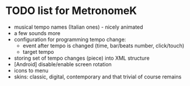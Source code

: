 # TODO list for MetronomeK

 - musical tempo names (Italian ones) - nicely animated
 - a few sounds more
 - configuration for programming tempo change:
   - event after tempo is changed (time, bar/beats number, click/touch)
   - target tempo
 - storing set of tempo changes (piece) into XML structure
 - [Android] disable/enable screen rotation
 - icons to menu
 - skins: classic, digital, contemporary and that trivial of course remains
